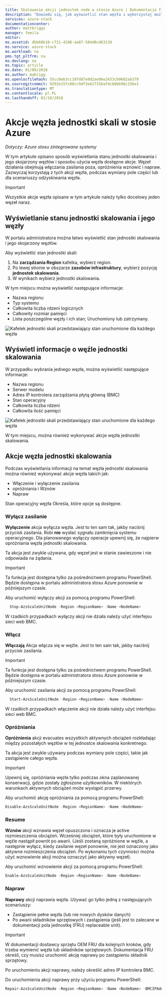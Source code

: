 ```yaml
---
title: Skalowanie akcji jednostek node w stosie Azure | Dokumentacja firmy Microsoft
description: "Dowiedz się, jak wyświetlić stan węzła i wykorzystaj możliwości na wyłączenie opróżniania i wznowić węzeł akcji w systemie Azure stosu zintegrowany."
services: azure-stack
documentationcenter: 
author: mattbriggs
manager: femila
editor: 
ms.assetid: dbb68b10-c721-4188-aa07-584d0cd63138
ms.service: azure-stack
ms.workload: na
pms.tgt_pltfrm: na
ms.devlang: na
ms.topic: article
ms.date: 01/09/2018
ms.author: mabrigg
ms.openlocfilehash: 55cc0eb3cc187d87e0d2ae96e2433cb9682ab370
ms.sourcegitcommit: 9292e15fc80cc9df3e62731bafdcb0bb98c256e1
ms.translationtype: MT
ms.contentlocale: pl-PL
ms.lasthandoff: 01/10/2018
---
```

# <a name="scale-unit-node-actions-in-azure-stack"></a>Akcje węzła jednostki skali w stosie Azure

*Dotyczy: Azure stosu zintegrowane systemy*

W tym artykule opisano sposób wyświetlania stanu jednostki skalowania i jego skojarzony węzłów i sposobu użycia węzła dostępne akcje. Węzeł działania obejmują włączania zasilania poza, opróżnienia wznowić i napraw. Zazwyczaj korzystają z tych akcji węzła, podczas wymiany pole części lub dla scenariuszy odzyskiwania węzła.

> [!Important]  
> Wszystkie akcje węzła opisane w tym artykule należy tylko docelowy jeden węzeł naraz.


## <a name="view-the-status-of-a-scale-unit-and-its-nodes"></a>Wyświetlanie stanu jednostki skalowania i jego węzły

W portalu administratora można łatwo wyświetlić stan jednostki skalowania i jego skojarzony węzłów.

Aby wyświetlić stan jednostki skali:

1. Na **zarządzania Region** kafelka, wybierz region.
2. Po lewej stronie w obszarze **zasobów infrastruktury**, wybierz pozycję **jednostek skalowania**.
3. W wynikach wybierz jednostki skalowania.
 
W tym miejscu można wyświetlić następujące informacje:

- Nazwa regionu
- Typ systemu
- Całkowita liczba rdzeni logicznych
- Całkowity rozmiar pamięci
- Lista poszczególne węzły i ich stan; Uruchomiony lub zatrzymany.

![Kafelek jednostki skali przedstawiający stan uruchomione dla każdego węzła](media/azure-stack-node-actions/ScaleUnitStatus.PNG)

## <a name="view-information-about-a-scale-unit-node"></a>Wyświetl informacje o węźle jednostki skalowania

W przypadku wybrania jednego węzła, można wyświetlić następujące informacje:

- Nazwa regionu
- Serwer modelu
- Adres IP kontrolera zarządzania płytą główną (BMC)
- Stan operacyjny
- Całkowita liczba rdzeni
- Całkowita ilość pamięci
 
![Kafelek jednostki skali przedstawiający stan uruchomione dla każdego węzła](media/azure-stack-node-actions/NodeActions.PNG)

W tym miejscu, można również wykonywać akcje węzła jednostki skalowania.

## <a name="scale-unit-node-actions"></a>Akcje węzła jednostki skalowania

Podczas wyświetlania informacji na temat węzła jednostki skalowania można również wykonywać akcje węzła takich jak:

- Włączenie i wyłączenie zasilania
- opróżniania i Wznów
- Napraw

Stan operacyjny węzła Określa, które opcje są dostępne.

### <a name="power-off"></a>Wyłącz zasilanie

**Wyłączenie** akcja wyłącza węzła. Jest to ten sam tak, jakby naciśnij przycisk zasilania. Robi **nie** wysłać sygnału zamknięcia systemu operacyjnego. Dla planowanego wyłączy operacje upewnij się, że najpierw opróżniania węzła jednostki skalowania.

Ta akcja jest zwykle używana, gdy węzeł jest w stanie zawieszone i nie odpowiada na żądania.

> [!Important] 
> Ta funkcja jest dostępna tylko za pośrednictwem programu PowerShell. Będzie dostępna w portalu administratora stosu Azure ponownie w późniejszym czasie.


Aby uruchomić wyłączy akcji za pomocą programu PowerShell:

````PowerShell
  Stop-AzsScaleUnitNode -Region <RegionName> -Name <NodeName>
```` 

W rzadkich przypadkach wyłączy akcji nie działa należy użyć interfejsu sieci web BMC.

### <a name="power-on"></a>Włącz

**Włączają** Akcja włącza się w węźle. Jest to ten sam tak, jakby naciśnij przycisk zasilania. 

> [!Important] 
> Ta funkcja jest dostępna tylko za pośrednictwem programu PowerShell. Będzie dostępna w portalu administratora stosu Azure ponownie w późniejszym czasie.

Aby uruchomić zasilania akcji za pomocą programu PowerShell:

````PowerShell
  Start-AzsScaleUnitNode -Region <RegionName> -Name <NodeName>
````

W rzadkich przypadkach włączenie akcji nie działa należy użyć interfejsu sieci web BMC.

### <a name="drain"></a>Opróżniania

**Opróżnienia** akcji evacuates wszystkich aktywnych obciążeń rozkładając między pozostałych węzłów w tej jednostce skalowania konkretnego.

Ta akcja jest zwykle używany podczas wymiany pole części, takie jak zastąpienie całego węzła.

> [!IMPORTANT]
> Upewnij się, opróżniania węzła tylko podczas okna zaplanowanej konserwacji, gdzie zostały zgłoszone użytkowników. W niektórych warunkach aktywnych obciążeń może wystąpić przerwy.

Aby uruchomić akcję opróżniania za pomocą programu PowerShell:

  ````PowerShell
  Disable-AzsScaleUnitNode -Region <RegionName> -Name <NodeName>
  ````

### <a name="resume"></a>Resume

**Wznów** akcji wznawia węzeł opuszczona i oznacza je active rozmieszczenia obciążeń. Wcześniej obciążeń, które były uruchomione w węźle nastąpił powrót po awarii. (Jeśli zostaną opróżnione w węźle, a następnie wyłącz, kiedy zasilanie węzeł ponownie, nie jest oznaczony jako aktywne rozmieszczenia obciążeń. Po wykonaniu tych czynności można użyć wznowienie akcji można oznaczyć jako aktywny węzeł).

Aby uruchomić wznowienie akcji za pomocą programu PowerShell:

  ````PowerShell
  Enable-AzsScaleUnitNode -Region <RegionName> -Name <NodeName>
  ````

### <a name="repair"></a>Napraw

**Naprawy** akcji naprawia węzła. Używać go tylko jedną z następujących scenariuszy:

- Zastąpienie pełne węzła (lub nie nowych dysków danych)
- Po awarii składników sprzętowych i zastąpienia (jeśli jest to zalecane w dokumentacji pola jednostkę (FRU) replaceable unit).

> [!IMPORTANT]
> W dokumentacji dostawcy sprzętu OEM FRU dla kolejnych kroków, gdy trzeba wymienić węzła lub składników sprzętowych. Dokumentacja FRU określi, czy musisz uruchomić akcję naprawy po zastąpieniu składnik sprzętowy.  

Po uruchomieniu akcji naprawy, należy określić adres IP kontrolera BMC. 

Do uruchomienia akcji naprawy przy użyciu programu PowerShell:

  ````PowerShell
  Repair-AzsScaleUnitNode -Region <RegionName> -Name <NodeName> -BMCIPAddress <BMCIPAddress>
  ````


